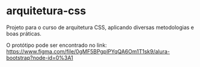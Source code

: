 # arquitetura-css
Projeto para o curso de arquitetura CSS, aplicando diversas metodologias e boas práticas.

O protótipo pode ser encontrado no link: https://www.figma.com/file/0gMF5BPgplPYqQA6Om1T1sk9/alura-bootstrap?node-id=0%3A1
